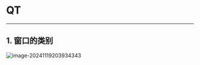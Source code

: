 # QT

---

## 1. 窗口的类别

![image-20241119203934343](https://cdn.jsdelivr.net/gh/MTsocute/New_Image@main/img/image-20241119203934343.png)

